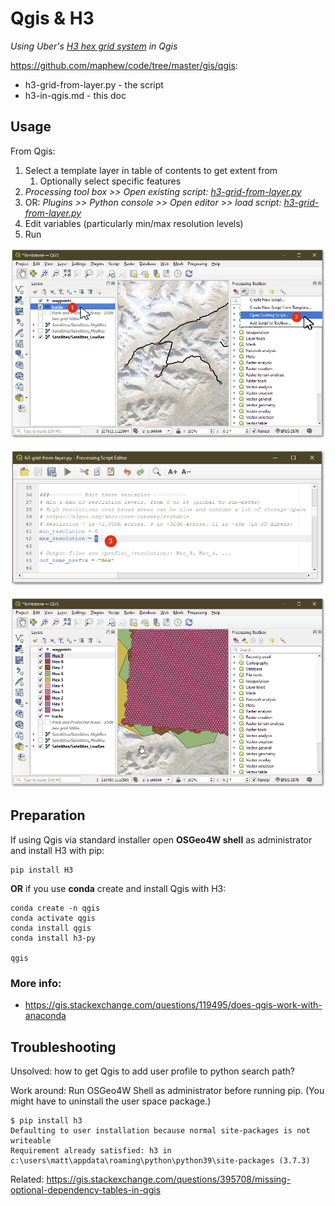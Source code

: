 # Qgis & H3
*Using Uber's [H3 hex grid system][1] in Qgis*

https://github.com/maphew/code/tree/master/gis/qgis:

* h3-grid-from-layer.py - the script
* h3-in-qgis.md - this doc

## Usage

From Qgis:

1. Select a template layer in table of contents to get extent from
   1. Optionally select specific features
2. *Processing tool box >> Open existing script: [h3-grid-from-layer.py][0]* 
3. OR: *Plugins >> Python console >> Open editor >> load script: [h3-grid-from-layer.py][0]* 
4. Edit variables (particularly min/max resolution levels)
5. Run

![screenshot: select extents layer, open script](h3-in-qgis.assets/h3-select-and-open.png)

![screenshot: edit min/max hexes](h3-in-qgis.assets/h3-edit-min-max.png)

![screenshot: result](h3-in-qgis.assets/h3-results.png)

## Preparation

If using Qgis via standard installer open **OSGeo4W shell** as administrator and install H3 with pip:

```
pip install H3
```

**OR** if you use **conda** create and install Qgis with H3:

    conda create -n qgis
    conda activate qgis
    conda install qgis
    conda install h3-py
    
    qgis

### More info: 

 - https://gis.stackexchange.com/questions/119495/does-qgis-work-with-anaconda


## Troubleshooting

Unsolved: how to get Qgis to add user profile to python search path?

Work around: Run OSGeo4W Shell as administrator before running pip. (You might have to uninstall the user space package.)

```
$ pip install h3
Defaulting to user installation because normal site-packages is not writeable
Requirement already satisfied: h3 in c:\users\matt\appdata\roaming\python\python39\site-packages (3.7.3)
```

Related: https://gis.stackexchange.com/questions/395708/missing-optional-dependency-tables-in-qgis

[1]: https://h3geo.org/
[0]: https://github.com/maphew/code/blob/master/gis/qgis/h3-grid-from-layer.py